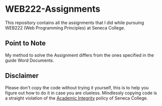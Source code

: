 # WEB222-Assignments

This repository contains all the assignments that I did while pursuing WEB222 (Web Programming Principles) at Seneca College.

## Point to Note
My method to solve the Assignment differs from the ones specified in the guide Word Documents. 
## Disclaimer
Please don't copy the code without trying it yourself, this is to help you figure out how to do it in case you are clueless. Mindlessly copying code is a straight violation of the [Academic Integrity](https://www.senecacollege.ca/about/policies/academic-integrity-policy.html) policy of Seneca College.
